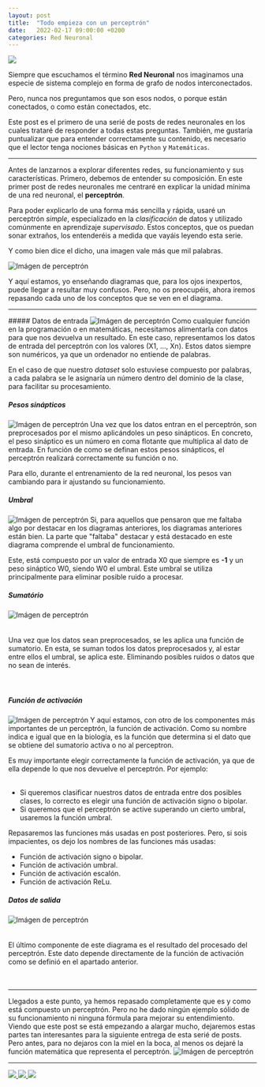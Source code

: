 ```yaml
---
layout: post
title:  "Todo empieza con un perceptrón"
date:   2022-02-17 09:00:00 +0200
categories: Red Neuronal
---
```


<img class='img-half-width-right' src="{{ '/assets/posts/01/neuronal-network.png' | absolute_url }}"/>

Siempre que escuchamos el término **Red Neuronal** nos imaginamos una especie de sistema complejo en forma de grafo de nodos interconectados. 

Pero, nunca nos preguntamos que son esos nodos, o porque están conectados, o como están conectados, etc. 

Este post es el primero de una serié de posts de redes neuronales en los cuales trataré de responder a todas estas preguntas. También, me gustaría puntualizar que para entender correctamente su contenido, es necesario que el lector tenga nociones básicas en `Python` y `Matemáticas`.

<hr>

Antes de lanzarnos a explorar diferentes redes, su funcionamiento y sus características. Primero, debemos de entender su composición. En este primer post de redes neuronales me centraré en explicar la unidad mínima de una red neuronal, el  **perceptrón**.

Para poder explicarlo de una forma más sencilla y rápida, usaré un perceptrón *simple*, especializado en la *clasificación* de datos y utilizado comúnmente en aprendizaje *supervisado*. 
Estos conceptos, que os puedan sonar extraños, los entenderéis a medida que vayáis leyendo esta serie.

Y como bien dice el dicho, una imagen vale más que mil palabras.

<img class='img-23half-width-center' src="{{ '/assets/posts/01/perceptron.svg' | absolute_url }}" alt='Imágen de perceptrón'>  

Y aquí estamos, yo enseñando diagramas que, para los ojos inexpertos, puede llegar a resultar muy confusos. Pero, no os preocupéis, ahora iremos repasando cada uno de los conceptos que se ven en el diagrama.

<hr>
##### Datos de entrada
<img class='img-half-width-left' src="{{ '/assets/posts/01/perceptron-entrada.svg' | absolute_url }}" alt='Imágen de perceptrón'> Como cualquier función en la programación o en matemáticas, necesitamos alimentarla con datos para que nos devuelva un resultado. En este caso, representamos los datos de entrada del perceptrón con los valores (X1, ..., Xn). Estos datos siempre son numéricos, ya que un ordenador no entiende de palabras.

En el caso de que nuestro *dataset* solo estuviese compuesto por palabras, a cada palabra se le asignaría un número dentro del dominio de la clase, para facilitar su procesamiento.

##### Pesos sinápticos
<img class='img-half-width-left' src="{{ '/assets/posts/01/perceptron-pesos.svg' | absolute_url }}" alt='Imágen de perceptrón'> Una vez que los datos entran en el perceptrón, son preprocesados por el mismo aplicándoles un peso sinápticos. En concreto, el peso sináptico es un número en coma flotante que multiplica al dato de entrada. En función de como se definan estos pesos sinápticos, el perceptrón realizará correctamente su función o no.

Para ello, durante el entrenamiento de la red neuronal, los pesos van cambiando para ir ajustando su funcionamiento.

##### Umbral
<img class='img-half-width-left' src="{{ '/assets/posts/01/perceptron-umbral.svg' | absolute_url }}" alt='Imágen de perceptrón'> Si, para aquellos que pensaron que me faltaba algo por destacar en los diagramas anteriores, los diagramas anteriores están bien. La parte que "faltaba" destacar y está destacado en este diagrama comprende el umbral de funcionamiento.

Este, está compuesto por un valor de entrada X0 que siempre es **-1** y un peso sináptico W0, siendo W0 el umbral. Este umbral se utiliza principalmente para eliminar posible ruido a procesar.

##### Sumatório
<img class='img-half-width-left' src="{{ '/assets/posts/01/perceptron-suma.svg' | absolute_url }}" alt='Imágen de perceptrón'> 
<br>
<br>
<br>
Una vez que los datos sean preprocesados, se les aplica una función de sumatorio. En esta, se suman todos los datos preprocesados y, al estar entre ellos el umbral, se aplica este. Eliminando posibles ruidos o datos que no sean de interés.
<br>
<br>
<br>

##### Función de activación
<img class='img-half-width-left' src="{{ '/assets/posts/01/perceptron-funcion-activacion.svg' | absolute_url }}" alt='Imágen de perceptrón'>
Y aquí estamos, con otro de los componentes más importantes de un perceptrón, la función de activación. Como su nombre indica e igual que en la biología, es la función que determina si el dato que se obtiene del sumatorio activa o no al perceptron.

Es muy importante elegir correctamente la función de activación, ya que de ella depende lo que nos devuelve el perceptrón. Por ejemplo:
<br>
<br>

* Si queremos clasificar nuestros datos de entrada entre dos posibles clases, lo correcto es elegir una función de activación signo o bipolar.
* Si queremos que el perceptrón se active superando un cierto umbral, usaremos la función umbral. 

Repasaremos las funciones más usadas en post posteriores. Pero, si sois impacientes, os dejo los nombres de las funciones más usadas:

* Función de activación signo o bipolar.
* Función de activación umbral.
* Función de activación escalón.
* Función de activación ReLu.

##### Datos de salida
<img class='img-half-width-left' src="{{ '/assets/posts/01/perceptron-salida.svg' | absolute_url }}" alt='Imágen de perceptrón'>
<br>
<br>
<br>
El último componente de este diagrama es el resultado del procesado del perceptrón. Este dato depende directamente de la función de activación como se definió en el apartado anterior.
<br>
<br>
<br>
<hr>
Llegados a este punto, ya hemos repasado completamente que es y como está compuesto un perceptrón. Pero no he dado ningún ejemplo sólido de su funcionamiento ni ninguna fórmula para mejorar su entendimiento. Viendo que este post se está empezando a alargar mucho, dejaremos estas partes tan interesantes para la siguiente entrega de esta serié de posts. Pero antes, para no dejaros con la miel en la boca, al menos os dejaré la función matemática que representa el perceptrón.

<img class='img-half-width-center' src="{{ '/assets/posts/01/perceptron-math.svg' | absolute_url }}" alt='Imágen de perceptrón' >
<hr>
<p class="links">
    <a href="{{ site.linkedin }}" target="_blank">
        <img class="link-button" src="{{ site.baseurl }}/assets/icons/linkedin.png">
    </a>
    <a href="mailto:{{ site.email }}" target="_blank">
        <img class="link-button" src="{{ site.baseurl }}/assets/icons/email.png">
    </a>
    <a href="{{ site.github }}" target="_blank">
        <img class="link-button" src="{{ site.baseurl }}/assets/icons/github.png">
    </a>
</p>